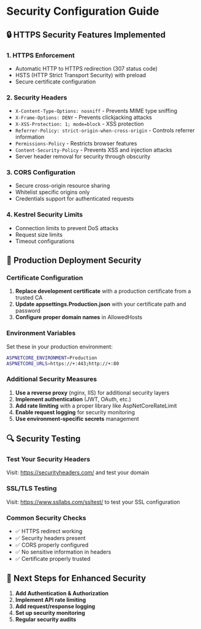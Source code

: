 # Security Configuration Guide

## 🔒 HTTPS Security Features Implemented

### 1. **HTTPS Enforcement**
- Automatic HTTP to HTTPS redirection (307 status code)
- HSTS (HTTP Strict Transport Security) with preload
- Secure certificate configuration

### 2. **Security Headers**
- `X-Content-Type-Options: nosniff` - Prevents MIME type sniffing
- `X-Frame-Options: DENY` - Prevents clickjacking attacks
- `X-XSS-Protection: 1; mode=block` - XSS protection
- `Referrer-Policy: strict-origin-when-cross-origin` - Controls referrer information
- `Permissions-Policy` - Restricts browser features
- `Content-Security-Policy` - Prevents XSS and injection attacks
- Server header removal for security through obscurity

### 3. **CORS Configuration**
- Secure cross-origin resource sharing
- Whitelist specific origins only
- Credentials support for authenticated requests

### 4. **Kestrel Security Limits**
- Connection limits to prevent DoS attacks
- Request size limits
- Timeout configurations

## 🚀 Production Deployment Security

### Certificate Configuration
1. **Replace development certificate** with a production certificate from a trusted CA
2. **Update appsettings.Production.json** with your certificate path and password
3. **Configure proper domain names** in AllowedHosts

### Environment Variables
Set these in your production environment:
```bash
ASPNETCORE_ENVIRONMENT=Production
ASPNETCORE_URLS=https://+:443;http://+:80
```

### Additional Security Measures
1. **Use a reverse proxy** (nginx, IIS) for additional security layers
2. **Implement authentication** (JWT, OAuth, etc.)
3. **Add rate limiting** with a proper library like AspNetCoreRateLimit
4. **Enable request logging** for security monitoring
5. **Use environment-specific secrets** management

## 🔍 Security Testing

### Test Your Security Headers
Visit: https://securityheaders.com/ and test your domain

### SSL/TLS Testing
Visit: https://www.ssllabs.com/ssltest/ to test your SSL configuration

### Common Security Checks
- ✅ HTTPS redirect working
- ✅ Security headers present
- ✅ CORS properly configured
- ✅ No sensitive information in headers
- ✅ Certificate properly trusted

## 📝 Next Steps for Enhanced Security

1. **Add Authentication & Authorization**
2. **Implement API rate limiting**
3. **Add request/response logging**
4. **Set up security monitoring**
5. **Regular security audits**
